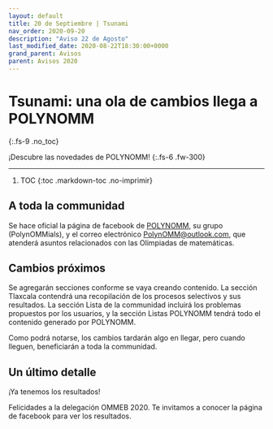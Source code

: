 ```yaml
---
layout: default
title: 20 de Septiembre | Tsunami
nav_order: 2020-09-20
description: "Aviso 22 de Agosto"
last_modified_date: 2020-08-22T18:30:00+0000
grand_parent: Avisos
parent: Avisos 2020
---
```


<link rel="stylesheet" href="{{ '/assets/css/just-the-docs-degArcoiris.css' | absolute_url }}">
<script>
    jtd.setTheme('degArcoiris');
</script>

# Tsunami: una ola de cambios llega a POLYN<span class="deg-sitio deg-sitio-texto">OMM</span><i class="jpa-all-default-rel-smiling_face_with_hearts_with_face_mask jpa-2em"></i>
{:.fs-9 .no_toc}

¡Descubre las novedades de POLYN<span class="deg-sitio deg-sitio-texto">OMM</span>!<i class="jpa-anim-rel-partying_face jpa-2em"></i>
{:.fs-6 .fw-300}

---

1. TOC
{:toc .markdown-toc .no-imprimir}

## A toda la c<span class="deg-sitio deg-sitio-texto">omm</span>unidad

Se hace oficial la página de facebook de [POLYNOMM](https://www.facebook.com/Polynomm-100666925132315), su grupo (<span class="deg-sitio deg-sitio-texto">PolynOMMials</span>), y el correo electrónico <span class="deg-sitio deg-sitio-texto">PolynOMM@outlook.com</span>, que atenderá asuntos relacionados con las Olimpiadas de matemáticas.

## Cambios próximos

Se agregarán secciones conforme se vaya creando contenido. La sección <span class="deg-sitio deg-sitio-texto">Tlaxcala</span> contendrá una recopilación de los procesos selectivos y sus resultados. La sección <span class="deg-sitio deg-sitio-texto">Lista de la communidad</span> incluirá los problemas propuestos por los usuarios, y la sección <span class="deg-sitio deg-sitio-texto">Listas POLYNOMM</span> tendrá todo el contenido generado por POLYN<span class="deg-sitio deg-sitio-texto">OMM</span>.

Como podrá notarse, los cambios tardarán algo en llegar, pero cuando lleguen, beneficiarán a toda la c<span class="deg-sitio deg-sitio-texto">omm</span>unidad.

## Un último detalle

¡Ya tenemos los resultados!

Felicidades a la delegación <span class="deg-sitio deg-sitio-texto">OMMEB 2020</span>. Te invitamos a conocer la página de facebook para ver los resultados.




